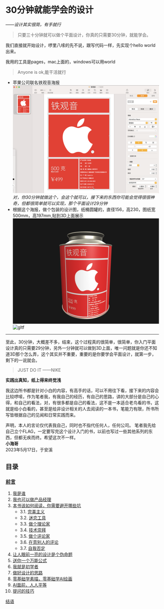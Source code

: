 # 30分钟就能学会的设计

——*设计其实很简，有手就行*

> 只要三十分钟就可以做个平面设计，你真的只需要30分钟，就能学会。

我们直接就开始设计，啰里八嗦的先不说，跟写代码一样，先实现个hello world出来。

我用的工具是pages，mac上面的，windows可以用world
>  Anyone is ok,能干活就行
* 苹果公司联名铁观音海报 
![page_hello_apple.png](./images/page_hello_apple.png)
*对，你30分钟就做这个，会这个就可以，接下来的东西你可能会觉得很很神奇，但都很简单就可以实现，那个平面设计29分钟*
* 根据这个海报，做个包装的设计图，纸桶圆罐的，直径156，高230，图纸宽500mm，高197mm,贴到3D上面展示
![3d_hello_apple.png](./images/3d_hello_apple.png)
![gltf](./images/3d_hello_apple_video.gif)

----
至此，30分钟，大概差不多，结束，这个过程真的很简单，很简单，你入门平面设计真的只需要29分钟，另外一分钟就可以做到3D上面，唯一问题就是你还不知道3D那个怎么弄，这个其实并不重要，重要的是你要学会平面设计，就第一步，剩下的一说就会。

> JUST DO IT ——NIKE

**实践出真知，纸上得来终觉浅**

我这边所书都是针对小白的内容，有高手的话，可以不用往下看，接下来的内容会比较啰嗦，作为笔者我，有我自己的经历，有自己的思路，讲的大部分是自己的心得，和自己的看法，对，有很多都是自己的看法，这不是一本适合老鸟看的书，这就是给小白看的，甚至是给非设计相关的人去阅读的一本书，笔能力有限，所书所写皆根据自己的见闻和日常实践而来。

声明，本人的言论仅代表我自己，同时也不指代任何人，任何公司。
笔者我先给自己立个FLAG，一定要写完这个设计入门的书，以前也写过一些其他系列的东西，但都无疾而终。希望这次不一样。  
**小海哥**  
2023年5月17日，于安溪



## 目录
### [前言](./README.md)

1. [我是谁](./CHAPTER.01.md)
2. [我也可以做产品经理](./CHAPTER.02.md)
3. [本书该如何阅读，你需要避开哪些坑](./CHAPTER.03.0.md)
    - 3.1. [完美主义](./CHAPTER.03.1.md)
    - 3.2. [迷恋工具](./CHAPTER.03.2.md)
    - 3.3. [做个理论家](./CHAPTER.03.3.md)
    - 3.4. [技术崇拜](./CHAPTER.03.4.md)
    - 3.5. [做个评论家](./CHAPTER.03.5.md)
    - 3.6. [在意别人的评论](./CHAPTER.03.6.md)
    - 3.7. [自我否定](./CHAPTER.03.7.md)
4. [让人眼前一亮的设计是个伪命题](./CHAPTER.04.md)
5. [送你一个万能公式](./CHAPTER.05.md)
6. [我就是初学者](./CHAPTER.06.md)
7. [做好设计的思路](./CHAPTER.07.md)
8. [零基础学素描，零基础学AI绘画](./CHAPTER.08.md)
9. [AI面前，人人平等](./CHAPTER.09.md)
10. [提问的技巧](./CHAPTER.10.md)

[结语](Finale.md)





